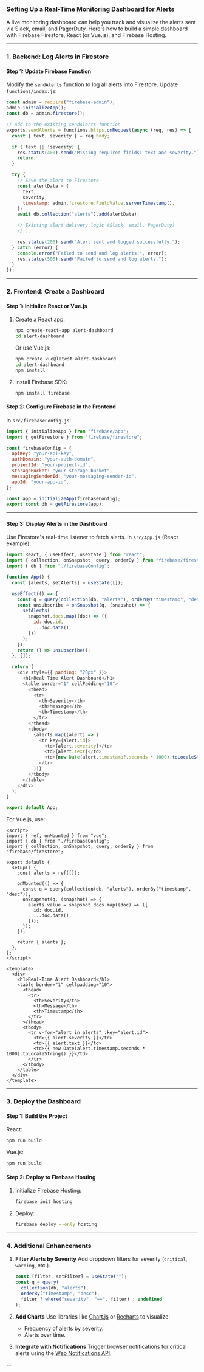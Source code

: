 ### **Setting Up a Real-Time Monitoring Dashboard for Alerts**

A live monitoring dashboard can help you track and visualize the alerts sent via Slack, email, and PagerDuty. Here's how to build a simple dashboard with Firebase Firestore, React (or Vue.js), and Firebase Hosting.

---

### **1. Backend: Log Alerts in Firestore**

#### **Step 1: Update Firebase Function**
Modify the `sendAlerts` function to log all alerts into Firestore. Update `functions/index.js`:

```javascript
const admin = require("firebase-admin");
admin.initializeApp();
const db = admin.firestore();

// Add to the existing sendAlerts function
exports.sendAlerts = functions.https.onRequest(async (req, res) => {
  const { text, severity } = req.body;

  if (!text || !severity) {
    res.status(400).send("Missing required fields: text and severity.");
    return;
  }

  try {
    // Save the alert to Firestore
    const alertData = {
      text,
      severity,
      timestamp: admin.firestore.FieldValue.serverTimestamp(),
    };
    await db.collection("alerts").add(alertData);

    // Existing alert delivery logic (Slack, email, PagerDuty)
    // ...

    res.status(200).send("Alert sent and logged successfully.");
  } catch (error) {
    console.error("Failed to send and log alerts:", error);
    res.status(500).send("Failed to send and log alerts.");
  }
});
```

---

### **2. Frontend: Create a Dashboard**

#### **Step 1: Initialize React or Vue.js**
1. Create a React app:
   ```bash
   npx create-react-app alert-dashboard
   cd alert-dashboard
   ```
   Or use Vue.js:
   ```bash
   npm create vue@latest alert-dashboard
   cd alert-dashboard
   npm install
   ```

2. Install Firebase SDK:
   ```bash
   npm install firebase
   ```

#### **Step 2: Configure Firebase in the Frontend**
In `src/firebaseConfig.js`:
```javascript
import { initializeApp } from "firebase/app";
import { getFirestore } from "firebase/firestore";

const firebaseConfig = {
  apiKey: "your-api-key",
  authDomain: "your-auth-domain",
  projectId: "your-project-id",
  storageBucket: "your-storage-bucket",
  messagingSenderId: "your-messaging-sender-id",
  appId: "your-app-id",
};

const app = initializeApp(firebaseConfig);
export const db = getFirestore(app);
```

---

#### **Step 3: Display Alerts in the Dashboard**
Use Firestore's real-time listener to fetch alerts. In `src/App.js` (React example):

```javascript
import React, { useEffect, useState } from "react";
import { collection, onSnapshot, query, orderBy } from "firebase/firestore";
import { db } from "./firebaseConfig";

function App() {
  const [alerts, setAlerts] = useState([]);

  useEffect(() => {
    const q = query(collection(db, "alerts"), orderBy("timestamp", "desc"));
    const unsubscribe = onSnapshot(q, (snapshot) => {
      setAlerts(
        snapshot.docs.map((doc) => ({
          id: doc.id,
          ...doc.data(),
        }))
      );
    });
    return () => unsubscribe();
  }, []);

  return (
    <div style={{ padding: "20px" }}>
      <h1>Real-Time Alert Dashboard</h1>
      <table border="1" cellPadding="10">
        <thead>
          <tr>
            <th>Severity</th>
            <th>Message</th>
            <th>Timestamp</th>
          </tr>
        </thead>
        <tbody>
          {alerts.map((alert) => (
            <tr key={alert.id}>
              <td>{alert.severity}</td>
              <td>{alert.text}</td>
              <td>{new Date(alert.timestamp?.seconds * 1000).toLocaleString()}</td>
            </tr>
          ))}
        </tbody>
      </table>
    </div>
  );
}

export default App;
```

For Vue.js, use:
```vue
<script>
import { ref, onMounted } from "vue";
import { db } from "./firebaseConfig";
import { collection, onSnapshot, query, orderBy } from "firebase/firestore";

export default {
  setup() {
    const alerts = ref([]);

    onMounted(() => {
      const q = query(collection(db, "alerts"), orderBy("timestamp", "desc"));
      onSnapshot(q, (snapshot) => {
        alerts.value = snapshot.docs.map((doc) => ({
          id: doc.id,
          ...doc.data(),
        }));
      });
    });

    return { alerts };
  },
};
</script>

<template>
  <div>
    <h1>Real-Time Alert Dashboard</h1>
    <table border="1" cellpadding="10">
      <thead>
        <tr>
          <th>Severity</th>
          <th>Message</th>
          <th>Timestamp</th>
        </tr>
      </thead>
      <tbody>
        <tr v-for="alert in alerts" :key="alert.id">
          <td>{{ alert.severity }}</td>
          <td>{{ alert.text }}</td>
          <td>{{ new Date(alert.timestamp.seconds * 1000).toLocaleString() }}</td>
        </tr>
      </tbody>
    </table>
  </div>
</template>
```

---

### **3. Deploy the Dashboard**

#### **Step 1: Build the Project**
React:
```bash
npm run build
```
Vue.js:
```bash
npm run build
```

#### **Step 2: Deploy to Firebase Hosting**
1. Initialize Firebase Hosting:
   ```bash
   firebase init hosting
   ```
2. Deploy:
   ```bash
   firebase deploy --only hosting
   ```

---

### **4. Additional Enhancements**

1. **Filter Alerts by Severity**
   Add dropdown filters for severity (`critical`, `warning`, etc.).
   ```javascript
   const [filter, setFilter] = useState("");
   const q = query(
     collection(db, "alerts"),
     orderBy("timestamp", "desc"),
     filter ? where("severity", "==", filter) : undefined
   );
   ```

2. **Add Charts**
   Use libraries like [Chart.js](https://www.chartjs.org/) or [Recharts](https://recharts.org/) to visualize:
   - Frequency of alerts by severity.
   - Alerts over time.

3. **Integrate with Notifications**
   Trigger browser notifications for critical alerts using the [Web Notifications API](https://developer.mozilla.org/en-US/docs/Web/API/Notifications_API).

--
